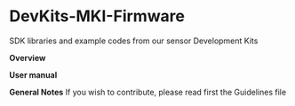 # DevKits-MKI-Firmware
SDK libraries and example codes from our sensor Development Kits

**Overview**


**User manual**


**General Notes**
If you wish to contribute, please read first the Guidelines file
